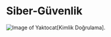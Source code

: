 # Siber-Güvenlik
![Image of Yaktocat](https://camo.githubusercontent.com/92c4c80f2c5f1a74a96b80133eb9a5506ac1449a43edb9a6b591b4dd59fad755/68747470733a2f2f692e6962622e636f2f586279475472502f312d61757468656e7469636174696f6e2d322d33367833362e706e67)[Kimlik Doğrulama].
